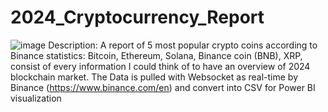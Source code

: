 # 2024_Cryptocurrency_Report
![image](https://github.com/user-attachments/assets/b0900352-b79e-4244-9f5a-dca849a9cece)
Description: A report of 5 most popular crypto coins according to Binance statistics: Bitcoin, Ethereum, Solana, Binance coin (BNB), XRP, consist of every information I could think of to have an overview of 2024 blockchain market. The Data is pulled with Websocket as real-time by Binance (https://www.binance.com/en) and convert into CSV for Power BI visualization
